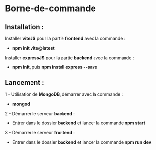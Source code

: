 # Borne-de-commande

## Installation :

Installer **viteJS** pour la partie **frontend** avec la commande :

- **npm init vite@latest**

Installer **expressJS** pour la partie **backend** avec la commande : 

- **npm init**, puis **npm install express --save**

## Lancement : 

1 - Utilisation de **MongoDB**, démarrer avec la commande :

- **mongod**
    
2 - Démarrer le serveur **backend** :

- Entrer dans le dossier **backend** et lancer la commande **npm start**
    
3 - Démarrer le serveur **frontend** : 

- Entrer dans le dossier **backend** et lancer la commande **npm run dev**

